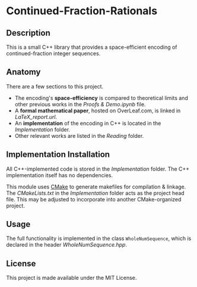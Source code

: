 # Continued-Fraction-Rationals

## Description
This is a small C++ library that provides a space-efficient encoding of continued-fraction integer sequences.

## Anatomy
There are a few sections to this project.
- The encoding's **space-efficiency** is compared to theoretical limits and other previous works in the *Proofs & Demo.ipynb* file.
- A **formal mathematical paper**, hosted on OverLeaf.com, is linked in *LaTeX_report.url*.
- An **implementation** of the encoding in C++ is located in the *Implementation* folder.
- Other relevant works are listed in the *Reading* folder.

## Implementation Installation
All C++-implemented code is stored in the *Implementation* folder. The C++ implementation itself has no dependencies.

This module uses [CMake](https://cmake.org/) to generate makefiles for compilation & linkage. The *CMakeLists.txt* in the *Implementation* folder acts as the project head file. This may be adjusted to incorporate into another CMake-organized project.

## Usage
The full functionality is implemented in the class `WholeNumSequence`, which is declared in the header *WholeNumSequence.hpp*.

## License
This project is made available under the MIT License.
